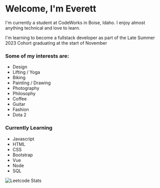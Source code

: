 # Welcome, I'm Everett

I'm currently a student at CodeWorks in Boise, Idaho. I enjoy almost anything technical and love to learn.

I'm learning to become a fullstack developer as part of the Late Summer 2023 Cohort graduating at the start of November

### Some of my interests are: 
- Design
- Lifting / Yoga
- Biking
- Painting / Drawing
- Photography 
- Philosophy 
- Coffee
- Guitar 
- Fashion
- Dota 2

### Currently Learning
- Javascript
- HTML
- CSS
- Bootstrap
- Vue
- Node
- SQL

![Leetcode Stats](https://leetcard.jacoblin.cool/everettsmith928?theme=dark&ext=activity)


<!--
**everettsmith928/everettsmith928** is a ✨ _special_ ✨ repository because its `README.md` (this file) appears on your GitHub profile.

Here are some ideas to get you started:

- 🔭 I’m currently working on ...
- 🌱 I’m currently learning ...
- 👯 I’m looking to collaborate on ...
- 🤔 I’m looking for help with ...
- 💬 Ask me about ...
- 📫 How to reach me: ...
- 😄 Pronouns: ...
- ⚡ Fun fact: ...
-->
